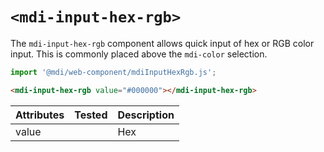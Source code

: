 # `<mdi-input-hex-rgb>`

The `mdi-input-hex-rgb` component allows quick input of hex or RGB color input. This is commonly placed above the `mdi-color` selection.

```typescript
import '@mdi/web-component/mdiInputHexRgb.js';
```

```html
<mdi-input-hex-rgb value="#000000"></mdi-input-hex-rgb>
```

| Attributes | Tested   | Description |
| ---------- | -------- | ----------- |
| value      |          | Hex |